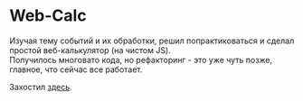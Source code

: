 # Web-Calc
Изучая тему событий и их обработки, решил попрактиковаться и сделал простой веб-калькулятор (на чистом JS).  
Получилось многовато кода, но рефакторинг - это уже чуть позже, главное, что сейчас все работает.

Захостил [здесь](https://ssa990.000webhostapp.com/calc/calc2.html).
